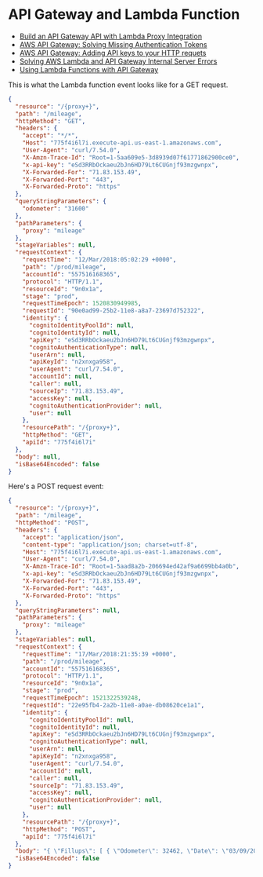 # API Gateway and Lambda Function 

* [Build an API Gateway API with Lambda Proxy Integration](https://docs.aws.amazon.com/apigateway/latest/developerguide/api-gateway-create-api-as-simple-proxy-for-lambda.html)
* [AWS API Gateway: Solving Missing Authentication Tokens](http://www.awslessons.com/2017/aws-api-gateway-missing-authentication-token/)
* [AWS API Gateway: Adding API keys to your HTTP requets](http://www.awslessons.com/2017/aws-api-gateway-adding-apikey-requests/)
* [Solving AWS Lambda and API Gateway Internal Server Errors](http://www.awslessons.com/2017/lambda-api-gateway-internal-server-error/)
* [Using Lambda Functions with API Gateway](http://www.awslessons.com/2017/setting-up-lambda-with-api-gateway/)

This is what the Lambda function event looks like for a GET request.

```json
{
  "resource": "/{proxy+}",
  "path": "/mileage",
  "httpMethod": "GET",
  "headers": {
    "accept": "*/*",
    "Host": "775f4i6l7i.execute-api.us-east-1.amazonaws.com",
    "User-Agent": "curl/7.54.0",
    "X-Amzn-Trace-Id": "Root=1-5aa609e5-3d8939d07f61771862900ce0",
    "x-api-key": "eSd3RRbOckaeu2bJn6HD79Lt6CUGnjf93mzgwnpx",
    "X-Forwarded-For": "71.83.153.49",
    "X-Forwarded-Port": "443",
    "X-Forwarded-Proto": "https"
  },
  "queryStringParameters": {
    "odometer": "31600"
  },
  "pathParameters": {
    "proxy": "mileage"
  },
  "stageVariables": null,
  "requestContext": {
    "requestTime": "12/Mar/2018:05:02:29 +0000",
    "path": "/prod/mileage",
    "accountId": "557516168365",
    "protocol": "HTTP/1.1",
    "resourceId": "9n0x1a",
    "stage": "prod",
    "requestTimeEpoch": 1520830949985,
    "requestId": "90e0ad99-25b2-11e8-a8a7-23697d752322",
    "identity": {
      "cognitoIdentityPoolId": null,
      "cognitoIdentityId": null,
      "apiKey": "eSd3RRbOckaeu2bJn6HD79Lt6CUGnjf93mzgwnpx",
      "cognitoAuthenticationType": null,
      "userArn": null,
      "apiKeyId": "n2xnxga958",
      "userAgent": "curl/7.54.0",
      "accountId": null,
      "caller": null,
      "sourceIp": "71.83.153.49",
      "accessKey": null,
      "cognitoAuthenticationProvider": null,
      "user": null
    },
    "resourcePath": "/{proxy+}",
    "httpMethod": "GET",
    "apiId": "775f4i6l7i"
  },
  "body": null,
  "isBase64Encoded": false
}
```

Here's a POST request event:

```json
{
  "resource": "/{proxy+}",
  "path": "/mileage",
  "httpMethod": "POST",
  "headers": {
    "accept": "application/json",
    "content-type": "application/json; charset=utf-8",
    "Host": "775f4i6l7i.execute-api.us-east-1.amazonaws.com",
    "User-Agent": "curl/7.54.0",
    "X-Amzn-Trace-Id": "Root=1-5aad8a2b-206694ed42af9a6699bb4a0b",
    "x-api-key": "eSd3RRbOckaeu2bJn6HD79Lt6CUGnjf93mzgwnpx",
    "X-Forwarded-For": "71.83.153.49",
    "X-Forwarded-Port": "443",
    "X-Forwarded-Proto": "https"
  },
  "queryStringParameters": null,
  "pathParameters": {
    "proxy": "mileage"
  },
  "stageVariables": null,
  "requestContext": {
    "requestTime": "17/Mar/2018:21:35:39 +0000",
    "path": "/prod/mileage",
    "accountId": "557516168365",
    "protocol": "HTTP/1.1",
    "resourceId": "9n0x1a",
    "stage": "prod",
    "requestTimeEpoch": 1521322539248,
    "requestId": "22e95fb4-2a2b-11e8-a0ae-db08620ce1a1",
    "identity": {
      "cognitoIdentityPoolId": null,
      "cognitoIdentityId": null,
      "apiKey": "eSd3RRbOckaeu2bJn6HD79Lt6CUGnjf93mzgwnpx",
      "cognitoAuthenticationType": null,
      "userArn": null,
      "apiKeyId": "n2xnxga958",
      "userAgent": "curl/7.54.0",
      "accountId": null,
      "caller": null,
      "sourceIp": "71.83.153.49",
      "accessKey": null,
      "cognitoAuthenticationProvider": null,
      "user": null
    },
    "resourcePath": "/{proxy+}",
    "httpMethod": "POST",
    "apiId": "775f4i6l7i"
  },
  "body": "{ \"Fillups\": [ { \"Odometer\": 32462, \"Date\": \"03/09/2018\", \"Gallons\": 7.808, \"Trip\": 266.9, \"Note\": \"\" } ]}",
  "isBase64Encoded": false
}
```
